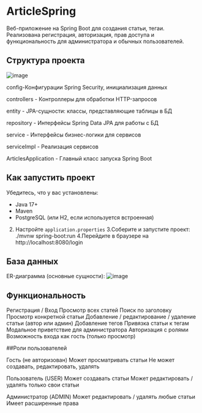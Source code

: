 # ArticleSpring
Веб-приложение на Spring Boot для создания статьи, тегаи. Реализована регистрация, авторизация, прав доступа и функциональность для администратора и обычных пользователей. 

## Структура проекта
![image](https://github.com/user-attachments/assets/935fc45f-d4bf-4628-a4d7-033cc73369a9)

config-Конфигурации Spring Security, инициализация данных

controllers - Контроллеры для обработки HTTP-запросов

entity - JPA-сущности: классы, представляющие таблицы в БД

repository - Интерфейсы Spring Data JPA для работы с БД

service - Интерфейсы бизнес-логики для сервисов

serviceImpl - Реализация сервисов

ArticlesApplication - Главный класс запуска Spring Boot

## Как запустить проект
Убедитесь, что у вас установлены:
   - Java 17+
   - Maven
   - PostgreSQL (или H2, если используется встроенная)
2. Настройте `application.properties`
3.Соберите и запустите проект:
./mvnw spring-boot:run
4.Перейдите в браузере на http://localhost:8080/login

## База данных
ER-диаграмма (основные сущности):
![image](https://github.com/user-attachments/assets/8ffcf10a-c014-4c90-ad85-c1f9fe7a70c9)

## Функциональность 

Регистрация / Вход
Просмотр всех статей
Поиск по заголовку
Просмотр конкретной статьи
Добавление / редактирование / удаление статьи (автор или админ)
Добавление тегов
Привязка статьи к тегам
Модальное приветствие для администратора
Авторизация с ролями
Возможность входа как гость (только просмотр)

##Роли пользователей

Гость (не авторизован)
Может просматривать статьи
Не может создавать, редактировать, удалять

Пользователь (USER)
Может создавать статьи
Может редактировать / удалять только свои статьи

Администратор (ADMIN)
Может редактировать / удалять любые статьи
Имеет расширенные права

